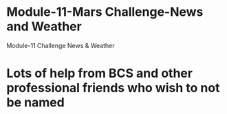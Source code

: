 # Module-11-Mars Challenge-News and Weather
Module-11 Challenge News &amp; Weather


# Lots of help from BCS and other professional friends who wish to not be named
